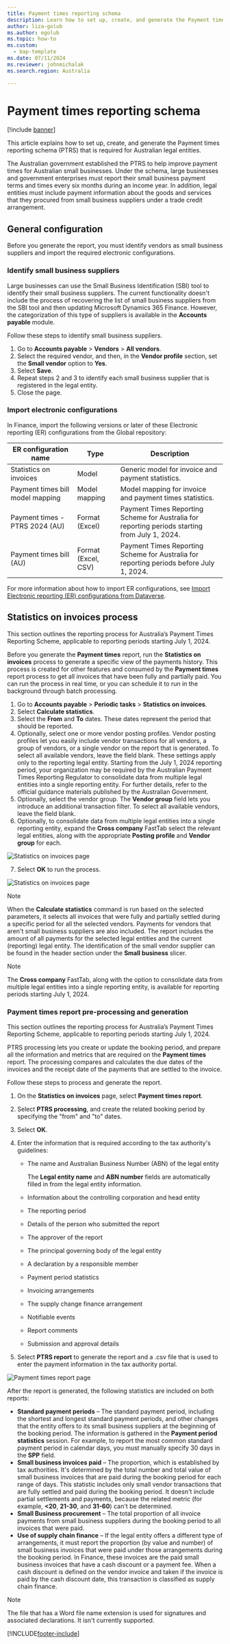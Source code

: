 ```yaml
---
title: Payment times reporting schema
description: Learn how to set up, create, and generate the Payment times reporting schema for Australia, including outlines on configuration and statistics on invoices.
author: liza-golub
ms.author: egolub
ms.topic: how-to
ms.custom: 
  - bap-template
ms.date: 07/11/2024
ms.reviewer: johnmichalak
ms.search.region: Australia

---
```


# Payment times reporting schema

[!include [banner](../../includes/banner.md)]

This article explains how to set up, create, and generate the Payment times reporting schema (PTRS) that is required for Australian legal entities.

The Australian government established the PTRS to help improve payment times for Australian small businesses. Under the schema, large businesses and government enterprises must report their small business payment terms and times every six months during an income year. In addition, legal entities must include payment information about the goods and services that they procured from small business suppliers under a trade credit arrangement.

## General configuration

Before you generate the report, you must identify vendors as small business suppliers and import the required electronic configurations.

### Identify small business suppliers

Large businesses can use the Small Business Identification (SBI) tool to identify their small business suppliers. The current functionality doesn't include the process of recovering the list of small business suppliers from the SBI tool and then updating Microsoft Dynamics 365 Finance. However, the categorization of this type of suppliers is available in the **Accounts payable** module.

Follow these steps to identify small business suppliers.

1. Go to **Accounts payable** \> **Vendors** \> **All vendors**.
2. Select the required vendor, and then, in the **Vendor profile** section, set the **Small vendor** option to **Yes**.
3. Select **Save**.
4. Repeat steps 2 and 3 to identify each small business supplier that is registered in the legal entity.
5. Close the page.

### Import electronic configurations

In Finance, import the following versions or later of these Electronic reporting (ER) configurations from the Global repository:

| ER configuration name | Type | Description |
|-----------------------|------|-------------|
| Statistics on invoices | Model | Generic model for invoice and payment statistics. |
| Payment times bill model mapping | Model mapping | Model mapping for invoice and payment times statistics. |
| Payment times - PTRS 2024 (AU) | Format (Excel) | Payment Times Reporting Scheme for Australia for reporting periods starting from July 1, 2024. |
| Payment times bill (AU) | Format (Excel, CSV) | Payment Times Reporting Scheme for Australia for reporting periods before July 1, 2024. |

For more information about how to import ER configurations, see [Import Electronic reporting (ER) configurations from Dataverse](../global/workspace/gsw-import-er-config-dataverse.md).

## Statistics on invoices process

This section outlines the reporting process for Australia’s Payment Times Reporting Scheme, applicable to reporting periods starting July 1, 2024.

Before you generate the **Payment times** report, run the **Statistics on invoices** process to generate a specific view of the payments history. This process is created for other features and consumed by the **Payment times** report process to get all invoices that have been fully and partially paid. You can run the process in real time, or you can schedule it to run in the background through batch processing.

1. Go to **Accounts payable** \> **Periodic tasks** \> **Statistics on invoices**.
2. Select **Calculate statistics**.
3. Select the **From** and **To** dates. These dates represent the period that should be reported.
4. Optionally, select one or more vendor posting profiles. Vendor posting profiles let you easily include vendor transactions for all vendors, a group of vendors, or a single vendor on the report that is generated. To select all available vendors, leave the field blank. These settings apply only to the reporting legal entity. Starting from the July 1, 2024 reporting period, your organization may be required by the Australian Payment Times Reporting Regulator to consolidate data from multiple legal entities into a single reporting entity. For further details, refer to the official guidance materials published by the Australian Government.
5. Optionally, select the vendor group. The **Vendor group** field lets you introduce an additional transaction filter. To select all available vendors, leave the field blank.
6. Optionally, to consolidate data from multiple legal entities into a single reporting entity, expand the **Cross company** FastTab select the relevant legal entities, along with the appropriate **Posting profile** and **Vendor group** for each.

![Statistics on invoices page](../media/apac-aus-ptrs-calculate-statistics-dialog.png)

7. Select **OK** to run the process.

![Statistics on invoices page](../media/apac-aus-ptrs-statistics-page.png)

> [!NOTE]
> When the **Calculate statistics** command is run based on the selected parameters, it selects all invoices that were fully and partially settled during a specific period for all the selected vendors. Payments for vendors that aren't small business suppliers are also included. The report includes the amount of all payments for the selected legal entities and the current (reporting) legal entity. The identification of the small vendor supplier can be found in the header section under the **Small business** slicer.

> [!NOTE]
> The **Cross company** FastTab, along with the option to consolidate data from multiple legal entities into a single reporting entity, is available for reporting periods starting July 1, 2024.

### Payment times report pre-processing and generation

This section outlines the reporting process for Australia’s Payment Times Reporting Scheme, applicable to reporting periods starting July 1, 2024.

PTRS processing lets you create or update the booking period, and prepare all the information and metrics that are required on the **Payment times** report. The processing compares and calculates the due dates of the invoices and the receipt date of the payments that are settled to the invoice.

Follow these steps to process and generate the report.

1. On the **Statistics on invoices** page, select **Payment times report**.
2. Select **PTRS processing**, and create the related booking period by specifying the "from" and "to" dates.
3. Select **OK**.
4. Enter the information that is required according to the tax authority's guidelines:

    - The name and Australian Business Number (ABN) of the legal entity

        The **Legal entity name** and **ABN number** fields are automatically filled in from the legal entity information.

    - Information about the controlling corporation and head entity
    - The reporting period
    - Details of the person who submitted the report
    - The approver of the report
    - The principal governing body of the legal entity
    - A declaration by a responsible member
    - Payment period statistics
    - Invoicing arrangements
    - The supply change finance arrangement
    - Notifiable events
    - Report comments
    - Submission and approval details

5. Select **PTRS report** to generate the report and a .csv file that is used to enter the payment information in the tax authority portal.

![Payment times report page](../media/apac-aus-payment-times-reporting-02.JPG)

After the report is generated, the following statistics are included on both reports:

- **Standard payment periods** – The standard payment period, including the shortest and longest standard payment periods, and other changes that the entity offers to its small business suppliers at the beginning of the booking period. The information is gathered in the **Payment period statistics** session. For example, to report the most common standard payment period in calendar days, you must manually specify 30 days in the **SPP** field.
- **Small business invoices paid** – The proportion, which is established by tax authorities. It's determined by the total number and total value of small business invoices that are paid during the booking period for each range of days. This statistic includes only small vendor transactions that are fully settled and paid during the booking period. It doesn't include partial settlements and payments, because the related metric (for example, **<20**, **21-30**, and **31-60**) can't be determined.
- **Small Business procurement** – The total proportion of all invoice payments from small business suppliers during the booking period to all invoices that were paid.
- **Use of supply chain finance** – If the legal entity offers a different type of arrangements, it must report the proportion (by value and number) of small business invoices that were paid under those arrangements during the booking period. In Finance, these invoices are the paid small business invoices that have a cash discount or a payment fee. When a cash discount is defined on the vendor invoice and taken if the invoice is paid by the cash discount date, this transaction is classified as supply chain finance.
		
> [!NOTE]
> The file that has a Word file name extension is used for signatures and associated declarations. It isn't currently supported.

[!INCLUDE[footer-include](../../../includes/footer-banner.md)]
